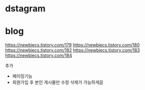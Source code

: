 # dstagram
# blog
https://newbiecs.tistory.com/179
https://newbiecs.tistory.com/180
https://newbiecs.tistory.com/182
https://newbiecs.tistory.com/183
https://newbiecs.tistory.com/184

추가
- 페이징기능
- 회원가입 후 본인 게시물만 수정 삭제가 가능하게끔
